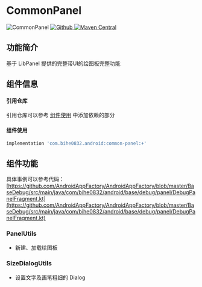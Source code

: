 # CommonPanel

![CommonPanel](https://img.shields.io/badge/AndroidAppFactory-CommonPanel-brightgreen)
[ ![Github](https://img.shields.io/badge/Github-CommonPanel-brightgreen?style=social) ](https://github.com/bihe0832/AndroidAppFactory/tree/master/CommonPanel)
[ ![Maven Central](https://img.shields.io/maven-central/v/com.bihe0832.android/common-panel) ](https://search.maven.org/artifact/com.bihe0832.android/common-panel)


## 功能简介

基于 LibPanel 提供的完整带UI的绘图板完整功能

## 组件信息

#### 引用仓库

引用仓库可以参考 [组件使用](./../start.md) 中添加依赖的部分

#### 组件使用

```groovy
implementation 'com.bihe0832.android:common-panel:+'
```

## 组件功能

具体事例可以参考代码：[https://github.com/AndroidAppFactory/AndroidAppFactory/blob/master/BaseDebug/src/main/java/com/bihe0832/android/base/debug/panel/DebugPanelFragment.kt](https://github.com/AndroidAppFactory/AndroidAppFactory/blob/master/BaseDebug/src/main/java/com/bihe0832/android/base/debug/panel/DebugPanelFragment.kt)


### PanelUtils

- 新建、加载绘图板

### SizeDialogUtils

- 设置文字及画笔粗细的 Dialog

